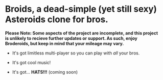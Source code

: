 Broids, a dead-simple (yet still sexy) Asteroids clone for bros.
===============================================================

__Please Note: Some aspects of the project are incomplete, and this project is unlikely to recieve further updates or support.  As such, enjoy Broderoids, but keep in mind that your mileage may vary.__

* It's got limitless multi-player so you can play with _all_ your bros.

* It's got cool music!

* It's got... **HATS!!!** (coming soon)
